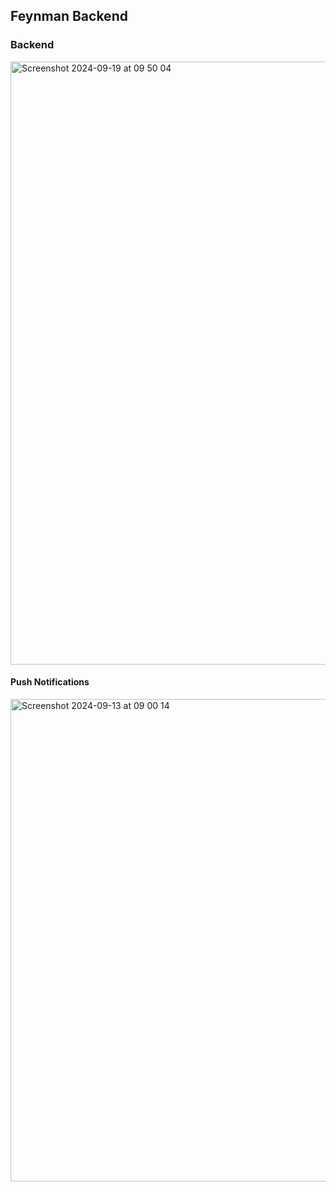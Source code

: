 ## Feynman Backend

### Backend

<img width="965" alt="Screenshot 2024-09-19 at 09 50 04" src="https://github.com/user-attachments/assets/6805bb36-4fab-430e-83ba-25bcf694bbf1">


#### Push Notifications

<img width="772" alt="Screenshot 2024-09-13 at 09 00 14" src="https://github.com/user-attachments/assets/298ced8e-88ed-4339-8a46-03108e41381f">

